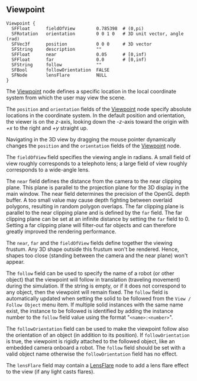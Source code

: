 ## Viewpoint

```
Viewpoint {
  SFFloat      fieldOfView        0.785398  # (0,pi)
  SFRotation   orientation        0 0 1 0   # 3D unit vector, angle (rad)
  SFVec3f      position           0 0 0     # 3D vector
  SFString     description        ""
  SFFloat      near               0.05      # [0,inf)
  SFFloat      far                0.0       # [0,inf)
  SFString     follow             ""
  SFBool       followOrientation  FALSE
  SFNode       lensFlare          NULL
}
```

The [Viewpoint](#viewpoint) node defines a specific location in the local
coordinate system from which the user may view the scene.

The `position` and `orientation` fields of the [Viewpoint](#viewpoint) node
specify absolute locations in the coordinate system. In the default position and
orientation, the viewer is on the *z*-axis, looking down the *-z*-axis toward
the origin with *+x* to the right and *+y* straight up.

Navigating in the 3D view by dragging the mouse pointer dynamically changes the
`position` and the `orientation` fields of the [Viewpoint](#viewpoint) node.

The `fieldOfView` field specifies the viewing angle in radians. A small field of
view roughly corresponds to a telephoto lens; a large field of view roughly
corresponds to a wide-angle lens.

The `near` field defines the distance from the camera to the near clipping
plane. This plane is parallel to the projection plane for the 3D display in the
main window. The near field determines the precision of the OpenGL depth buffer.
A too small value may cause depth fighting between overlaid polygons, resulting
in random polygon overlaps. The far clipping plane is parallel to the near
clipping plane and is defined by the `far` field. The far clipping plane can be
set at an infinite distance by setting the `far` field to 0. Setting a far clipping
plane will filter-out far objects and can therefore greatly improved the rendering performance.

The `near`, `far` and the `fieldOfView` fields define together the viewing frustum. Any
3D shape outside this frustum won't be rendered. Hence, shapes too close
(standing between the camera and the near plane) won't appear.

The `follow` field can be used to specify the name of a robot (or other object)
that the viewpoint will follow in translation (traveling movement) during the simulation. If the string is
empty, or if it does not correspond to any object, then the viewpoint will
remain fixed. The `follow` field is automatically updated when setting the solid
to be followed from the `View / Follow Object` menu item. If multiple solid
instances with the same name exist, the instance to be followed is identified by
adding the instance number to the `follow` field value using the format
"`<name>:<number>`".

The `followOrientation` field can be used to make the viewpoint follow also the orientation of an object (in addition to its position). If `followOrientation` is true, the viewpoint is rigidly attached to the followed object, like an embedded camera onboard a robot. The `follow` field should be set with a valid object name otherwise the `followOrientation` field has no effect.

The `lensFlare` field may contain a [LensFlare](lensflare.md) node to add a lens flare
effect to the view (if any light casts flares).
